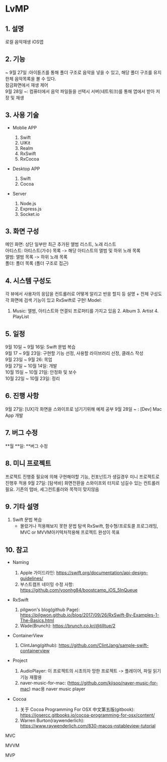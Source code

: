 # LvMP

## 1. 설명
로컬 음악재생 iOS앱

## 2. 기능
~ 9월 27일 :아이튠즈를 통해 폴더 구조로 음악을 넣을 수 있고, 해당 폴더 구조를 유지한체 음악목록을 볼 수 있다.  
잠금화면에서 재생 제어  
9월 28일 ~: 컴퓨터에서 음악 파일들을 선택시 서버(네트워크)를 통해 앱에서 받아 저장 및 재생  

## 3. 사용 기술
- Moblie APP
    1. Swift
    2. UIKit
    3. Realm
    4. RxSwift
    5. RxCocoa

- Desktop APP
    1. Swift
    2. Cocoa
    
- Server
    1. Node.js
    2. Express.js
    3. Socket.io


## 3. 화면 구성
메인 화면: 상단 일부만 최근 추가된 앨범 리스트, 노래 리스트  
아티스트: 아티스트(가수) 목록 -> 해당 아티스트의 앨범 및 하위 노래 목록  
앨범: 앨범 목록 -> 하위 노래 목록  
폴더: 폴더 목록 (폴더 구조로 접근)  

## 4. 시스템 구성도
각 뷰에서 사용자의 응답을 컨트롤러로 어떻게 알리고 반응 할지 등 설명 + 전체 구성도
각 화면에 검색 기능이 있고 RxSwift로 구현!
Model:
1. Music: 앨범, 아티스트와 연결되 프로퍼티를 가지고 있음
    2. Album
    3. Artist
    4. PlayList

## 5. 일정
9월 10일 ~ 9월 16일: Swift 문법 복습  
9월 17 ~ 9월 23일: 구현할 기능 선정, 사용할 라이브러리 선정, 클래스 작성  
9월 23일 ~ 9월 26: 목업  
9월 27일 ~ 10월 14일: 개발  
10월 15일 ~ 10월 21일: 안정화 및 보수  
10월 22일 ~ 10월 23일: 정리  

## 6. 진행 사항
9월 27일: [UX]각 화면을 스와이프로 넘기기위해 예제 공부
9월 28일 ~ : [Dev] Mac App 개발 

## 7. 버그 수정
**월 **일: **버그 수정

## 8. 미니 프로젝트
프로젝트 진행중 필요에 의해 구현해야할 기능, 컨포넌트가 생길경우 미니 프로젝트로 진행후 적용
9월 27일: [탐색바] 화면전환을 스와이프외 터치로 넘길수 있는 컨트롤러 필요. 기존의 탭바, 세그컨트롤러와 목적이 맞지않음

## 9. 기타 설명
1. Swift 문법 복습
    - 몰랐거나 적용해보지 못한 문법 탐색
    RxSwift, 함수형/프로토콜 프로그래밍, MVC or MVVM아키텍처적용해 프로젝트 완성이 목표

## 10. 참고
- Naming
    1. Apple 가이드라인: https://swift.org/documentation/api-design-guidelines/
    2. 부스트캠프 네이밍 수정 사항: https://github.com/yoonhg84/boostcamp_iOS_5InQueue
    
- RxSwift
    1. pilgwon's blog(github Page):  https://pilgwon.github.io/blog/2017/09/26/RxSwift-By-Examples-1-The-Basics.html
    2. Wade(Brunch): https://brunch.co.kr/@tilltue/2

- ContainerView
    1. ClintJang(github): https://github.com/ClintJang/sample-swift-containerview
    
- Project
    1. AudioPlayer: 이 프로젝트의 시초의자 망한 프로젝트 -> 플레이어, 파일 읽기 기능 재활용
    2. naver-music-for-mac: (https://github.com/kjisoo/naver-music-for-mac) mac용 naver music player

- Cocoa
    1. 关于 Cocoa Programming For OSX 中文第五版(gitbook): https://josercc.gitbooks.io/cocoa-programming-for-osx/content/
    2. Warren Burton(raywenderlich): https://www.raywenderlich.com/830-macos-nstableview-tutorial

MVC  

MVVM  

MVP  

